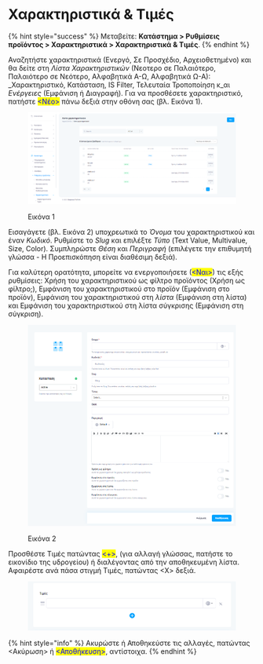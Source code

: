 # Χαρακτηριστικά & Τιμές

{% hint style="success" %}
Μεταβείτε: **Κατάστημα > Ρυθμίσεις προϊόντος > Χαρακτηριστικά > Χαρακτηριστικά & Τιμές**.
{% endhint %}

Αναζητήστε χαρακτηριστικά (Ενεργό, Σε Προσχέδιο, Αρχειοθετημένο) και θα δείτε στη _Λίστα Χαρακτηριστικών_ (Νεοτερο σε Παλαιότερο, Παλαιότερο σε Νεότερο, Αλφαβητικά Α-Ω, Αλφαβητικά Ω-Α): _Χαρακτηριστικό, Κατάσταση, IS Filter, Τελευταία Τροποποίηση κ_αι _Ενέργειες_ (Εμφάνιση ή Διαγραφή). Για να προσθέσετε χαρακτηριστικό, πατήστε <mark style="color:blue;"><Νέο></mark> πάνω δεξιά στην οθόνη σας (βλ. Εικόνα 1).

<figure><img src="../../../.gitbook/assets/ScreenHunter 668.png" alt=""><figcaption><p>Εικόνα 1</p></figcaption></figure>



Εισαγάγετε (βλ. Εικόνα 2) υποχρεωτικά το _Όνομα_ του χαρακτηριστικού και έναν _Κωδικό_. Ρυθμίστε το _Slug_ και επιλέξτε _Τύπο_ (Text Value, Multivalue, Size, Color). Συμπληρώστε _Θέση_ και _Περιγραφή_ (επιλέγετε την επιθυμητή γλώσσα - Η Προεπισκόπηση είναι διαθέσιμη δεξιά).

Για καλύτερη ορατότητα, μπορείτε να ενεργοποιήσετε (<mark style="color:blue;"><Ναι></mark>) τις εξής ρυθμίσεις: Χρήση του χαρακτηριστικού ως φίλτρο προϊόντος (Χρήση ως φίλτρο;), Εμφάνιση του χαρακτηριστικού στο προϊόν (Εμφάνιση στο προϊόν), Εμφάνιση του χαρακτηριστικού στη _λίστα_ (Εμφάνιση στη λίστα) και Εμφάνιση του χαρακτηριστικού στη λίστα σύγκρισης (Εμφάνιση στη σύγκριση).

<figure><img src="../../../.gitbook/assets/ScreenHunter 669.png" alt=""><figcaption><p>Εικόνα 2</p></figcaption></figure>

Προσθέστε Τιμές πατώντας <mark style="color:blue;"><+></mark>, (για αλλαγή γλώσσας, πατήστε το εικονίδιο της υδρογείου) ή διαλέγοντας από την αποθηκευμένη λίστα. Αφαιρέστε ανά πάσα στιγμή Τιμές, πατώντας <Χ> δεξιά.

<figure><img src="../../../.gitbook/assets/ScreenHunter 77.png" alt=""><figcaption></figcaption></figure>

{% hint style="info" %}
Ακυρώστε ή Αποθηκεύστε τις αλλαγές, πατώντας <Ακύρωση> ή <mark style="color:blue;"><Αποθήκευση></mark>, αντίστοιχα.
{% endhint %}
